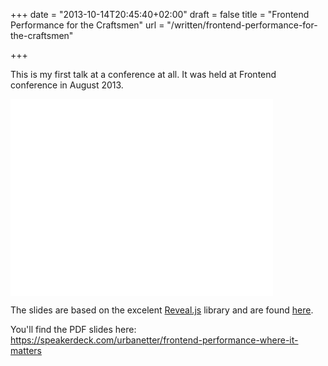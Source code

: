 +++
date = "2013-10-14T20:45:40+02:00"
draft = false
title = "Frontend Performance for the Craftsmen"
url = "/written/frontend-performance-for-the-craftsmen"

+++

This is my first talk at a conference at all. It was held at Frontend conference in August 2013.

<iframe width="420" height="315" src="//www.youtube.com/embed/FkKkVOskLl4" frameborder="0" allowfullscreen></iframe>

The slides are based on the excelent [Reveal.js](http://lab.hakim.se/reveal-js/) library and are found [here](/talked/frontend_performance.html).

You'll find the PDF slides here: https://speakerdeck.com/urbanetter/frontend-performance-where-it-matters
